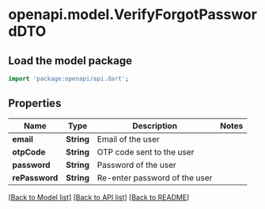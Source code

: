# openapi.model.VerifyForgotPasswordDTO

## Load the model package
```dart
import 'package:openapi/api.dart';
```

## Properties
Name | Type | Description | Notes
------------ | ------------- | ------------- | -------------
**email** | **String** | Email of the user | 
**otpCode** | **String** | OTP code sent to the user | 
**password** | **String** | Password of the user | 
**rePassword** | **String** | Re-enter password of the user | 

[[Back to Model list]](../README.md#documentation-for-models) [[Back to API list]](../README.md#documentation-for-api-endpoints) [[Back to README]](../README.md)


